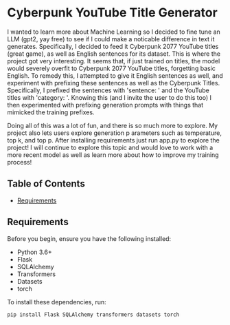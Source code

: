 # Cyberpunk YouTube Title Generator

I wanted to learn more about Machine Learning so I decided to fine tune an LLM (gpt2, yay free) to see if I could 
make a noticable difference in text it generates. Specifically, I decided to feed it Cyberpunk 2077 YouTube titles
(great game), as well as English sentences for its dataset. This is where the project got very interesting. It seems
that, if just trained on titles, the model would severely overfit to Cyberpunk 2077 YouTube titles, forgetting basic 
English. To remedy this, I attempted to give it English sentences as well, and experiment with prefixing these
sentences as well as the Cyberpunk Titles. Specifically, I prefixed the sentences with 'sentence: ' and the YouTube
titles with 'category: '. Knowing this (and I invite the user to do this too) I then experimented with prefixing
generation prompts with things that mimicked the training prefixes. 

Doing all of this was a lot of fun, and there is so much more to explore. My project also lets users explore generation p
arameters such as temperature, top k, and top p. After installing requirements just run app.py to explore the project! I will 
continue to explore this topic and would love to work with a more recent model as well as learn more about how to improve my 
training process!

## Table of Contents


- [Requirements](#requirements)


## Requirements

Before you begin, ensure you have the following installed:

- Python 3.6+
- Flask
- SQLAlchemy
- Transformers
- Datasets
- torch

To install these dependencies, run:
```sh
pip install Flask SQLAlchemy transformers datasets torch
